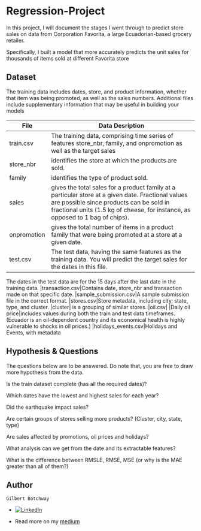 # Regression-Project
In this project, I will document the stages I went through to predict store sales on data from Corporation Favorita, a large Ecuadorian-based grocery retailer.

Specifically, I built a model that more accurately predicts the unit sales for thousands of items sold at different Favorita store

## Dataset
The training data includes dates, store, and product information, whether that item was being promoted, as well as the sales numbers. Additional files include supplementary information that may be useful in building your models

|File| Data Desription|
|---------------------------|---------------------------------------------------|
|train.csv|The training data, comprising time series of features store_nbr, family, and onpromotion as well as the target sales|
|store_nbr |identifies the store at which the products are sold.
|family |identifies the type of product sold.
|sales |gives the total sales for a product family at a particular store at a given date. Fractional values are possible since products can be sold in fractional units (1.5 kg of cheese, for instance, as opposed to 1 bag of chips).
|onpromotion |gives the total number of items in a product family that were being promoted at a store at a given date.
|test.csv|The test data, having the same features as the training data. You will predict the target sales for the dates in this file.
The dates in the test data are for the 15 days after the last date in the training data.
|transaction.csv|Contains date, store_nbr and transaction made on that specific date.
|sample_submission.csv|A sample submission file in the correct format.
|stores.csv|Store metadata, including city, state, type, and cluster.
|cluster| is a grouping of similar stores.
|oil.csv|
|Daily oil price|includes values during both the train and test data timeframes. (Ecuador is an oil-dependent country and its economical health is highly vulnerable to shocks in oil prices.)
|holidays_events.csv|Holidays and Events, with metadata
## Hypothesis & Questions

The questions below are to be answered. Do note that, you are free to draw more hypothesis from the data.

Is the train dataset complete (has all the required dates)?

Which dates have the lowest and highest sales for each year?

Did the earthquake impact sales?

Are certain groups of stores selling more products? (Cluster, city, state, type)

Are sales affected by promotions, oil prices and holidays?

What analysis can we get from the date and its extractable features?

What is the difference between RMSLE, RMSE, MSE (or why is the MAE greater than all of them?)











## Author

`Gilbert Botchway`

- [![LinkedIn](https://img.shields.io/badge/LinkedIn-%230077B5?logo=linkedin&logoColor=white)](https://www.linkedin.com/in/gilbert-botchway/) 

- Read more on my [medium](https://medium.com/@botchwaykojo/predicting-unit-sales-for-favorita-stores-using-machine-learning-b80b5722bf60)
